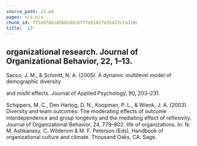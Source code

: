```yaml
---
source_path: 13.md
pages: n/a-n/a
chunk_id: 771e8f861856024dcbfffe6182fe55422cfa310c
title: '13'
---
```

## organizational research. Journal of Organizational Behavior, 22, 1–13.

Sacco, J. M., & Schmitt, N. A. (2005). A dynamic multilevel model of demographic diversity

and misﬁt effects. Journal of Applied Psychology, 90, 203–231.

Schippers, M. C., Den Hartog, D. N., Koopman, P. L., & Wienk, J. A. (2003). Diversity and team outcomes: The moderating effects of outcome interdependence and group longevity and the mediating effect of reﬂexivity. Journal of Organizational Behavior, 24, 779–802. life of organizations. In: N. M. Ashkanasy, C. Wilderom & M. F. Peterson (Eds), Handbook of organizational culture and climate. Thousand Oaks, CA: Sage.

